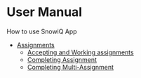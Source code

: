 # User Manual
How to use SnowiQ App

- [Assignments](# )
   - [Accepting and Working assignments](# )
   - [Completing Assignment](# )
   - [Completing Multi-Assignment](# )

      

